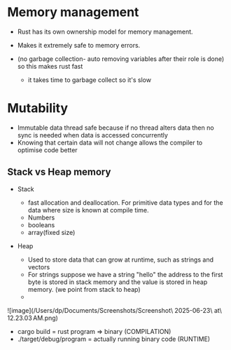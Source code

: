 # Memory management

- Rust has its own ownership model for memory management.
- Makes it extremely safe to memory errors.

- (no garbage collection- auto removing variables after their role is done) so this makes rust fast
  - it takes time to garbage collect so it's slow

# Mutability

- Immutable data thread safe because if no thread alters data then no sync is needed when data is accessed concurrently
- Knowing that certain data will not change allows the compiler to optimise code better

## Stack vs Heap memory

- Stack

  - fast allocation and deallocation. For primitive data types and for the data where size is known at compile time.
  - Numbers
  - booleans
  - array(fixed size)

- Heap
  - Used to store data that can grow at runtime, such as strings and vectors
  - For strings suppose we have a string "hello" the address to the first byte is stored in stack memory and the value is stored in heap memory. (we point from stack to heap)
  -

![image](/Users/dp/Documents/Screenshots/Screenshot\ 2025-06-23\ at\ 12.23.03 AM.png)

- cargo build = rust program => binary (COMPILATION)
- ./target/debug/program = actually running binary code (RUNTIME)
